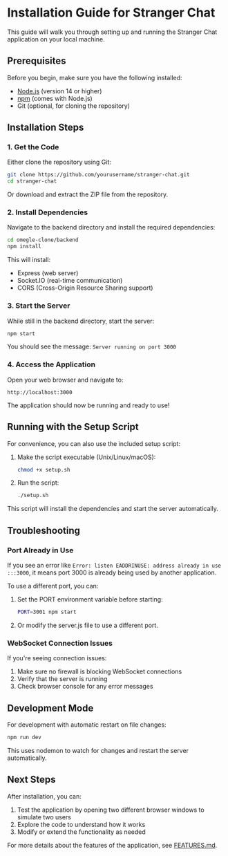 # Installation Guide for Stranger Chat

This guide will walk you through setting up and running the Stranger Chat application on your local machine.

## Prerequisites

Before you begin, make sure you have the following installed:

- [Node.js](https://nodejs.org/) (version 14 or higher)
- [npm](https://www.npmjs.com/) (comes with Node.js)
- Git (optional, for cloning the repository)

## Installation Steps

### 1. Get the Code

Either clone the repository using Git:

```bash
git clone https://github.com/yourusername/stranger-chat.git
cd stranger-chat
```

Or download and extract the ZIP file from the repository.

### 2. Install Dependencies

Navigate to the backend directory and install the required dependencies:

```bash
cd omegle-clone/backend
npm install
```

This will install:
- Express (web server)
- Socket.IO (real-time communication)
- CORS (Cross-Origin Resource Sharing support)

### 3. Start the Server

While still in the backend directory, start the server:

```bash
npm start
```

You should see the message: `Server running on port 3000`

### 4. Access the Application

Open your web browser and navigate to:

```
http://localhost:3000
```

The application should now be running and ready to use!

## Running with the Setup Script

For convenience, you can also use the included setup script:

1. Make the script executable (Unix/Linux/macOS):
   ```bash
   chmod +x setup.sh
   ```

2. Run the script:
   ```bash
   ./setup.sh
   ```

This script will install the dependencies and start the server automatically.

## Troubleshooting

### Port Already in Use

If you see an error like `Error: listen EADDRINUSE: address already in use :::3000`, it means port 3000 is already being used by another application.

To use a different port, you can:

1. Set the PORT environment variable before starting:
   ```bash
   PORT=3001 npm start
   ```

2. Or modify the server.js file to use a different port.

### WebSocket Connection Issues

If you're seeing connection issues:

1. Make sure no firewall is blocking WebSocket connections
2. Verify that the server is running
3. Check browser console for any error messages

## Development Mode

For development with automatic restart on file changes:

```bash
npm run dev
```

This uses nodemon to watch for changes and restart the server automatically.

## Next Steps

After installation, you can:

1. Test the application by opening two different browser windows to simulate two users
2. Explore the code to understand how it works
3. Modify or extend the functionality as needed

For more details about the features of the application, see [FEATURES.md](FEATURES.md).
